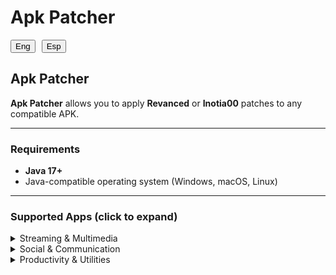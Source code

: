 # Apk Patcher

<!-- Tabs -->
<div style="display: flex; gap: 10px; margin-bottom: 10px;">
  <button onclick="document.getElementById('eng').style.display='block';document.getElementById('esp').style.display='none';">Eng</button>
  <button onclick="document.getElementById('esp').style.display='block';document.getElementById('eng').style.display='none';">Esp</button>
</div>

<div id="eng" style="display: block;">

## Apk Patcher

**Apk Patcher** allows you to apply **Revanced** or **Inotia00** patches to any compatible APK.

---

### Requirements
- **Java 17+**
- Java-compatible operating system (Windows, macOS, Linux)

---

### Supported Apps (click to expand)

<details>
<summary>Streaming & Multimedia</summary>

- Crunchyroll
- YouTube
- YouTube Music
- Spotify
- Spotify Lite
- SoundCloud
- TikTok (Asia)
- Lightroom
- Piccoma
- Bandcamp
- Backdrops Wallpapers

</details>

<details>
<summary>Social & Communication</summary>

- Twitter
- Tumblr
- Reddit
- Messenger
- Instagram
- Facebook
- Joey for Reddit
- Boost for Reddit
- Rif is fun for Reddit
- Relay for Reddit
- Slide for Reddit
- Infinity for Reddit
- BaconReader for Reddit

</details>

<details>
<summary>Productivity & Utilities</summary>

- Amazon Shopping
- Duolingo
- HEX Editor
- Sync for Reddit
- Sync for Lemmy
- Opening Hours
- MyFitnessPal
- Google News
- Pixiv
- Willhaben
- Stocard
- WinRAR
- Photomath
- WarnWetter
- SwissID
- Irplus - Infrared Remote
- Sony | Sound Connect
- FinanzOnline
- NetGuard - no-root firewall
- Recorder
- Solid Explorer File Manager
- Digitales Amt
- SPB Serviceportal Bund
- TU Dortmund
- Yuka Food & Cosmetic Scanner
- Icon Pack Studio
- Meme Generator
- My Expenses
- NFC Tools
- Trakt
- Windy.app
- TickTick - Todo & Task List
- Mi Fitness
- Google Photos

</details>

</div>

<div id="esp" style="display: none;">

## Apk Patcher

**Apk Patcher** te permite aplicar parches de **Revanced** o **Inotia00** a cualquier APK compatible.

---

### Requisitos
- **Java 17+**
- Sistema operativo compatible con Java (Windows, macOS, Linux)

---

### Aplicaciones compatibles (clic para expandir)

<details>
<summary>Streaming y Multimedia</summary>

- Crunchyroll
- YouTube
- YouTube Music
- Spotify
- Spotify Lite
- SoundCloud
- TikTok (Asia)
- Lightroom
- Piccoma
- Bandcamp
- Fondos de pantalla Backdrops

</details>

<details>
<summary>Redes Sociales y Comunicación</summary>

- Twitter
- Tumblr
- Reddit
- Messenger
- Instagram
- Facebook
- Joey for Reddit
- Boost for Reddit
- Rif is fun for Reddit
- Relay for Reddit
- Slide for Reddit
- Infinity for Reddit
- BaconReader for Reddit

</details>

<details>
<summary>Productividad y Utilidades</summary>

- Amazon Shopping
- Duolingo
- HEX Editor
- Sync for Reddit
- Sync for Lemmy
- Opening Hours
- MyFitnessPal
- Google News
- Pixiv
- Willhaben
- Stocard
- WinRAR
- Photomath
- WarnWetter
- SwissID
- Irplus - Infrared Remote
- Sony | Sound Connect
- FinanzOnline
- NetGuard - firewall sin root
- Recorder
- Solid Explorer File Manager
- Digitales Amt
- SPB Serviceportal Bund
- TU Dortmund
- Yuka Food & Cosmetic Scanner
- Icon Pack Studio
- Generador de memes
- My Expenses
- NFC Tools
- Trakt
- Windy.app
- TickTick - Todo & Lista de tareas
- Mi Fitness
- Google Photos

</details>

</div>
